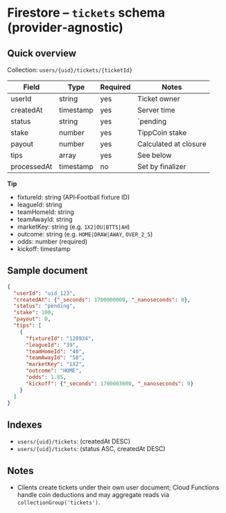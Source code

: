 # Firestore – `tickets` schema (provider‑agnostic)

## Quick overview
Collection: `users/{uid}/tickets/{ticketId}`

| Field | Type | Required | Notes |
|---|---|---|---|
| userId | string | yes | Ticket owner |
| createdAt | timestamp | yes | Server time |
| status | string | yes | `pending|won|lost|void` |
| stake | number | yes | TippCoin stake |
| payout | number | yes | Calculated at closure |
| tips | array<Tip> | yes | See below |
| processedAt | timestamp | no | Set by finalizer |

**Tip**
- fixtureId: string (API‑Football fixture ID)
- leagueId: string
- teamHomeId: string
- teamAwayId: string
- marketKey: string (e.g. `1X2|OU|BTTS|AH`)
- outcome: string (e.g. `HOME|DRAW|AWAY`, `OVER_2_5`)
- odds: number (required)
- kickoff: timestamp

## Sample document
```json
{
  "userId": "uid_123",
  "createdAt": {"_seconds": 1700000000, "_nanoseconds": 0},
  "status": "pending",
  "stake": 100,
  "payout": 0,
  "tips": [
    {
      "fixtureId": "120934",
      "leagueId": "39",
      "teamHomeId": "40",
      "teamAwayId": "50",
      "marketKey": "1X2",
      "outcome": "HOME",
      "odds": 1.85,
      "kickoff": {"_seconds": 1700003600, "_nanoseconds": 0}
    }
  ]
}
```

## Indexes
- `users/{uid}/tickets`: (createdAt DESC)
- `users/{uid}/tickets`: (status ASC, createdAt DESC)

## Notes
- Clients create tickets under their own user document; Cloud Functions handle coin deductions and may aggregate reads via `collectionGroup('tickets')`.
